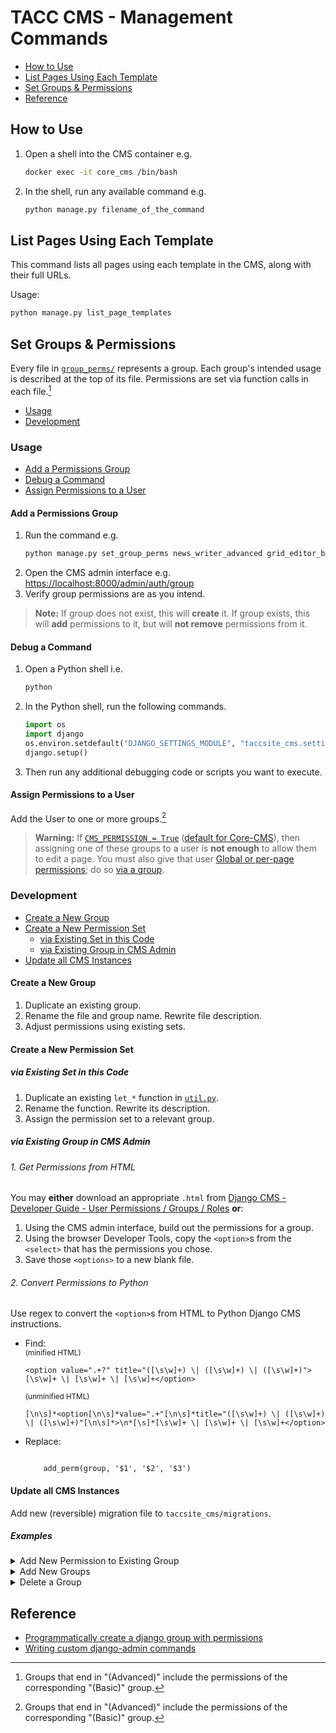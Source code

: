 # TACC CMS - Management Commands

- [How to Use](#how-to-use)
- [List Pages Using Each Template](#list-pages-using-each-template)
- [Set Groups & Permissions](#set-groups--permissions)
- [Reference](#reference)

## How to Use

1. Open a shell into the CMS container e.g.
    ```sh
    docker exec -it core_cms /bin/bash
    ```
2. In the shell, run any available command e.g.
    ```sh
    python manage.py filename_of_the_command
    ```

## List Pages Using Each Template

This command lists all pages using each template in the CMS, along with their full URLs.

Usage:
```sh
python manage.py list_page_templates
```

## Set Groups & Permissions

Every file in [`group_perms/`](./group_perms) represents a group. Each group's intended usage is described at the top of its file. Permissions are set via function calls in each file.[^1]

- [Usage](#usage)
- [Development](#development)

### Usage

- [Add a Permissions Group](#add-a-permissions-group)
- [Debug a Command](#debug-a-command)
- [Assign Permissions to a User](#assign-permissions-to-a-user)

#### Add a Permissions Group

1. Run the command e.g.
    ```sh
    python manage.py set_group_perms news_writer_advanced grid_editor_basic
    ```
2. Open the CMS admin interface e.g.
    [https://localhost:8000/admin/auth/group](https://localhost:8000/admin/auth/group)
3. Verify group permissions are as you intend.

> **Note:** If group does not exist, this will **create** it. If group exists, this will **add** permissions to it, but will **not remove** permissions from it.

#### Debug a Command

1. Open a Python shell i.e.
    ```sh
    python
    ```
2. In the Python shell, run the following commands.
    ```py
    import os
    import django
    os.environ.setdefault("DJANGO_SETTINGS_MODULE", "taccsite_cms.settings")
    django.setup()
    ```
3. Then run any additional debugging code or scripts you want to execute.

#### Assign Permissions to a User

Add the User to one or more groups.[^1]

> **Warning:**
> If [`CMS_PERMISSION = True`](https://docs.django-cms.org/en/3.11.8/topics/permissions.html#permission-modes) ([default for Core-CMS](https://github.com/TACC/Core-CMS/blob/v4.21.0/taccsite_cms/settings.py#L164)), then assigning one of these groups to a user is **not enough** to allow them to edit a page. You must also give that user [Global or per-page permissions](https://docs.django-cms.org/en/3.11.8/topics/permissions.html#global-and-per-page-permissions); do so [via a group](https://docs.django-cms.org/en/3.11.8/topics/permissions.html#use-permissions-on-groups-not-on-users).

### Development

- [Create a New Group](#create-a-new-group)
- [Create a New Permission Set](#create-a-new-permission-set)
    - [via Existing Set in this Code](#via-existing-set-in-this-code)
    - [via Existing Group in CMS Admin](#via-existing-group-in-cms-admin)
- [Update all CMS Instances](#update-all-cms-instances)

#### Create a New Group

1. Duplicate an existing group.
2. Rename the file and group name. Rewrite file description.
3. Adjust permissions using existing sets.

#### Create a New Permission Set

##### via Existing Set in this Code

1. Duplicate an existing `let_*` function in [`util.py`](./util.py).
2. Rename the function. Rewrite its description.
3. Assign the permission set to a relevant group.

##### via Existing Group in CMS Admin

###### 1. Get Permissions from HTML

You may **either** download an appropriate `.html` from [Django CMS - Developer Guide - User Permissions / Groups / Roles](https://tacc-main.atlassian.net/wiki/x/egtv) **or**:

1. Using the CMS admin interface, build out the permissions for a group.
2. Using the browser Developer Tools, copy the `<option>`s from the `<select>` that has the permissions you chose.
3. Save those `<options>` to a new blank file.

###### 2. Convert Permissions to Python

Use regex to convert the `<option>`s from HTML to Python Django CMS instructions.

- Find:\
  <sub>(minified HTML)</sub>

  ```regexp
  <option value=".+?" title="([\s\w]+) \| ([\s\w]+) \| ([\s\w]+)">[\s\w]+ \| [\s\w]+ \| [\s\w]+</option>
  ```

  <sub>(unminified HTML)</sub>

  ```regexp
  [\n\s]*<option[\n\s]*value=".+"[\n\s]*title="([\s\w]+) \| ([\s\w]+) \| ([\s\w]+)"[\n\s]*>\n*[\s]*[\s\w]+ \| [\s\w]+ \| [\s\w]+</option>
  ```

- Replace:

    ```text

        add_perm(group, '$1', '$2', '$3')
    ```

#### Update all CMS Instances

Add new (reversible) migration file to `taccsite_cms/migrations`.

##### Examples

<details><summary>Add New Permission to Existing Group</summary>

`add_new_perm_to_existing_group.py`
```py
from django.db import migrations

def add_new_perm_in_existing_group(apps, schema_editor):
    group = Group.objects.get(name='Your Group Name')
    add_perm(group, 'the app label', 'the model name', 'The permission name')

def del_new_perm_in_existing_group(apps, schema_editor):
    group = Group.objects.get(name='Your Group Name')
    del_perm(group, 'the app label', 'the model name', 'The permission name')

class Migration(migrations.Migration):

    dependencies = [
        ('taccsite_cms', '0001_add_groups.py'), # most recent migration
    ]

    operations = [
        migrations.RunPython(
            add_new_perm_to_existing_group,
            reverse_code=del_new_perm_in_existing_group
        ),
    ]
```

</details>

<details><summary>Add New Groups</summary>

`add_new_groups.py`:
```py
from django.db import migrations

def add_new_groups(apps, schema_editor):
    from taccsite_cms.management.commands.group_perms.new_group_basic import set_group_perms as add_new_group_basic
    from taccsite_cms.management.commands.group_perms.new_group_advanced import set_group_perms as add_new_group_advanced

    add_new_group_basic()
    add_new_group_advanced()

def del_new_groups(apps, schema_editor):
    from taccsite_cms.management.commands.group_perms.new_group_basic import GROUP_NAME as new_group_basic_group_name
    from taccsite_cms.management.commands.group_perms.new_group_advanced import GROUP_NAME as new_group_advanced_group_name

    Group = apps.get_model('auth', 'Group')
    Group.objects.filter(name=new_group_basic_group_name).delete()
    Group.objects.filter(name=new_group_advanced_group_name).delete()

class Migration(migrations.Migration):

    dependencies = [
        ('taccsite_cms', '0002_add_new_perm_to_existing_group.py'), # most recent migration
    ]

    operations = [
        migrations.RunPython(add_new_groups, reverse_code=del_new_groups),
    ]
```
</details>

<details><summary>Delete a Group</summary>

`del_group.py`:
```py
from django.db import migrations

def del_group(apps, schema_editor):
    from taccsite_cms.management.commands.group_perms.media_editor_advanced import GROUP_NAME as media_editor_advanced_group_name

    Group = apps.get_model('auth', 'Group')
    Group.objects.filter(name=media_editor_advanced_group_name).delete()

def add_group(apps, schema_editor):
    from taccsite_cms.management.commands.group_perms.media_editor_advanced import set_group_perms as add_media_editor_advanced

    add_media_editor_advanced()

class Migration(migrations.Migration):

    dependencies = [
        ('taccsite_cms', '0003_add_new_groups.py'), # most recent migration
    ]

    operations = [
        migrations.RunPython(del_group, reverse_code=add_group),
    ]
```

</details>

## Reference

- [Programmatically create a django group with permissions](https://stackoverflow.com/q/22250352/11817077)
- [Writing custom django-admin commands](https://docs.djangoproject.com/en/4.2/howto/custom-management-commands/)

[^1]: Groups that end in "(Advanced)" include the permissions of the corresponding "(Basic)" group.

